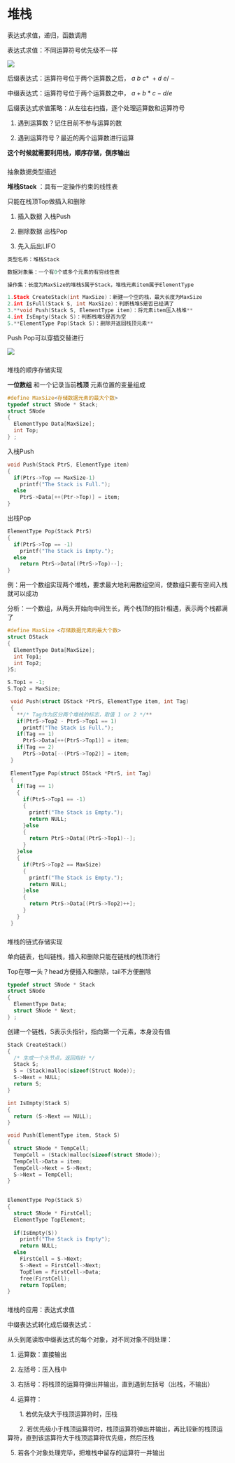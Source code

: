 # 堆栈

表达式求值，递归，函数调用


表达式求值：不同运算符号优先级不一样

![](image/image.png)

后缀表达式：运算符号位于两个运算数之后， $a\ b\ c*\ +d\ e /\ -$

中缀表达式：运算符号位于两个运算数之中， $a + b * c - d / e$


后缀表达式求值策略：从左往右扫描，逐个处理运算数和运算符号

1. 遇到运算数？记住目前不参与运算的数

2. 遇到运算符号？最近的两个运算数进行运算

**这个时候就需要利用栈，顺序存储，倒序输出** 

### 
抽象数据类型描述

**堆栈Stack** ：具有一定操作约束的线性表

只能在栈顶Top做插入和删除

1. 插入数据 入栈Push

2. 删除数据 出栈Pop

3. 先入后出LIFO

```c
类型名称：堆栈Stack

数据对象集：一个有0个或多个元素的有穷线性表

操作集：长度为MaxSize的堆栈S属于Stack，堆栈元素item属于ElementType

1.Stack CreateStack(int MaxSize)：新建一个空的栈，最大长度为MaxSize
2.int IsFull(Stack S, int MaxSize)：判断栈堆S是否已经满了
3.**void Push(Stack S, ElementType item)：将元素item压入栈堆** 
4.int IsEmpty(Stack S)：判断栈堆S是否为空
5.**ElementType Pop(Stack S)：删除并返回栈顶元素** 
```


Push Pop可以穿插交替进行

![](image/image_1.png)



### 
堆栈的顺序存储实现

**一位数组** 和一个记录当前**栈顶** 元素位置的变量组成

```C
#define MaxSize<存储数据元素的最大个数>
typedef struct SNode * Stack;
struct SNode
{
  ElementType Data[MaxSize];
  int Top;
} ;
```


入栈Push

```c
void Push(Stack PtrS, ElementType item)
{
  if(Ptrs->Top == MaxSize-1)
    printf("The Stack is Full.");
  else
    PtrS->Data[++(Ptr->Top)] = item;
} 
```


出栈Pop

```C
ElementType Pop(Stack PtrS)
{
  if(PtrS->Top == -1)
    printf("The Stack is Empty.");
  else
    return PtrS->Data[(PtrS->Top)--];
} 
```



例：用一个数组实现两个堆栈，要求最大地利用数组空间，使数组只要有空间入栈就可以成功


分析：一个数组，从两头开始向中间生长，两个栈顶的指针相遇，表示两个栈都满了

```c
#define MaxSize <存储数据元素的最大个数>
struct DStack
{
  ElementType Data[MaxSize];
  int Top1;
  int Top2;
}S;

S.Top1 = -1;
S.Top2 = MaxSize;

 void Push(struct DStack *PtrS, ElementType item, int Tag)
 {
   **/* Tag作为区分两个堆栈的标志，取值 1 or 2 */** 
   if(PtrS->Top2 - PtrS->Top1 == 1)
     printf("The Stack is Full.");
   if(Tag == 1)
     PtrS->Data[++(PtrS->Top1)] = item;
   if(Tag == 2)
     PtrS->Data[--(PtrS->Top2)] = item;
 } 
 
 ElementType Pop(struct DStack *PtrS, int Tag)
 {
   if(Tag == 1)
   {
     if(PtrS->Top1 == -1)
     {
       printf("The Stack is Empty.");
       return NULL;
     }else
     {
       return PtrS->Data[(PtrS->Top1)--];
     }
   }else
   {
     if(PtrS->Top2 == MaxSize)
     {
       printf("The Stack is Empty.");
       return NULL;
     }else
     {
       return PtrS->Data[(PtrS->Top2)++];
     }
   }
 }
```



### 
堆栈的链式存储实现

单向链表，也叫链栈，插入和删除只能在链栈的栈顶进行

Top在哪一头？head方便插入和删除，tail不方便删除

```c
typedef struct SNode * Stack
struct SNode
{
  ElementType Data;
  struct SNode * Next;
} ;
```


创建一个链栈，S表示头指针，指向第一个元素，本身没有值

```c
Stack CreateStack()
{
  /* 生成一个头节点，返回指针 */
  Stack S;
  S = (Stack)malloc(sizeof(Struct Node));
  S->Next = NULL;
  return S;
} 
```


```c
int IsEmpty(Stack S)
{
  return (S->Next == NULL);
} 
```


```c
void Push(ElementType item, Stack S)
{
  struct SNode * TempCell;
  TempCell = (Stack)malloc(sizeof(struct SNode));
  TempCell->Data = item;
  TempCell->Next = S->Next;
  S->Next = TempCell;
}
 
```


```c
ElementType Pop(Stack S)
{
  struct SNode * FirstCell;
  ElementType TopElement;
  
  if(IsEmpty(S))
    printf("The Stack is Empty");
    return NULL;
  else
    FirstCell = S->Next;
    S->Next = FirstCell->Next;
    TopElem = FirstCell->Data;
    free(FirstCell);
    return TopElem;
} 
```


### 
堆栈的应用：表达式求值

中缀表达式转化成后缀表达式：

从头到尾读取中缀表达式的每个对象，对不同对象不同处理：

1. 运算数：直接输出

2. 左括号：压入栈中

3. 右括号：将栈顶的运算符弹出并输出，直到遇到左括号（出栈，不输出）

4. 运算符：

&ensp;&ensp;&ensp;&ensp;1. 若优先级大于栈顶运算符时，压栈

&ensp;&ensp;&ensp;&ensp;2. 若优先级小于栈顶运算符时，栈顶运算符弹出并输出，再比较新的栈顶运算符，直到该运算符大于栈顶运算符优先级，然后压栈

5. 若各个对象处理完毕，把堆栈中留存的运算符一并输出

